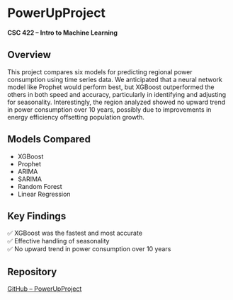 # PowerUpProject  
**CSC 422 – Intro to Machine Learning**  

## Overview  
This project compares six models for predicting regional power consumption using time series data. We anticipated that a neural network model like Prophet would perform best, but XGBoost outperformed the others in both speed and accuracy, particularly in identifying and adjusting for seasonality. Interestingly, the region analyzed showed no upward trend in power consumption over 10 years, possibly due to improvements in energy efficiency offsetting population growth.  

## Models Compared  
- XGBoost  
- Prophet  
- ARIMA  
- SARIMA  
- Random Forest  
- Linear Regression  

## Key Findings  
✅ XGBoost was the fastest and most accurate  
✅ Effective handling of seasonality  
✅ No upward trend in power consumption over 10 years  

## Repository  
[GitHub – PowerUpProject](https://github.com/Kgsanderson93/PowerUpProject)  
